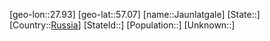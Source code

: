 ﻿---
location: [57.07,27.93]
type: City
tags:
- geo/City


SpocWebEntityId: 31177
isDeleted: false
confidential: public

---
[geo-lon::27.93]
[geo-lat::57.07]
[name::Jaunlatgale]
[State::]
[Country::[Russia](geo/Continent/Europe/Russia.md)]
[StateId::]
[Population::]
[Unknown::]

